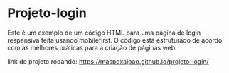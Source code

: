 # Projeto-login
 Este é um exemplo de um código HTML para uma página de login respansiva feita usando mobilefirst. O código está estruturado de acordo com as melhores práticas para a criação de páginas web.
 
 link do projeto rodando: https://maspoxajoao.github.io/projeto-login/
